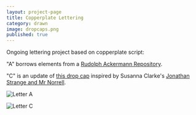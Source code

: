 ```yaml
---
layout: project-page
title: Copperplate Lettering
category: drawn
image: dropcaps.png
published: true
---
```


Ongoing lettering project based on copperplate script: 

"A" borrows elements from a [Rudolph Ackermann Repository](http://archive.org/search.php?query=ackermann%27s%20repository&sort=-publicdate). 

"C" is an update of [this drop cap]({{site.url}}/digital/2014/05/24/lettering-assortment) inspired by Susanna Clarke's [Jonathan Strange and Mr Norrell](http://en.wikipedia.org/wiki/Jonathan_Strange_%26_Mr_Norrell). 

![Letter A]({{site.url}}/images/drawn/A.png)

![Letter C]({{site.url}}/images/drawn/C.png)